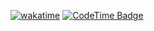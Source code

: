 [![wakatime](https://wakatime.com/badge/user/018d3abf-774b-42ba-80c9-4e5223790ef3.svg)](https://wakatime.com/@018d3abf-774b-42ba-80c9-4e5223790ef3)
[![CodeTime Badge](https://shields.jannchie.com/endpoint?style=social&color=222&url=https%3A%2F%2Fapi.codetime.dev%2Fv3%2Fusers%2Fshield%3Fuid%3D34511%26language%3DJavaScript)](https://codetime.dev)
